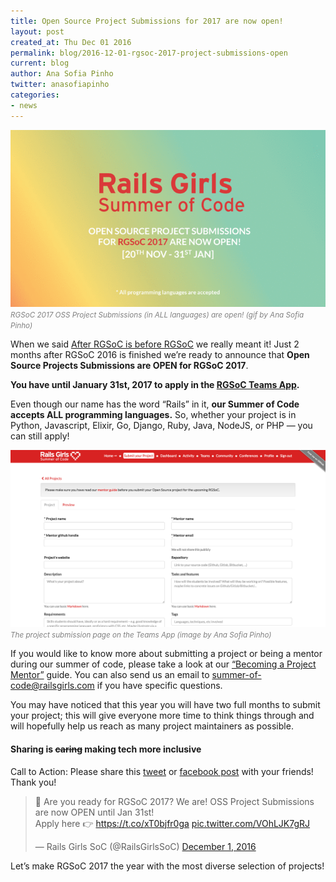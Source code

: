 ```yaml
---
title: Open Source Project Submissions for 2017 are now open!
layout: post
created_at: Thu Dec 01 2016
permalink: blog/2016-12-01-rgsoc-2017-project-submissions-open
current: blog
author: Ana Sofia Pinho
twitter: anasofiapinho
categories:
- news
---
```

![RGSoC 2017 OSS Project Submissions (in ALL languages) are open! (gif by Ana Sofia Pinho)](/img/blog/2016/2016-12-01-rgsoc-2017-project-submissions-open.gif)<font color="grey"><small><i>RGSoC 2017 OSS Project Submissions (in ALL languages) are open! (gif by Ana Sofia Pinho)</i></small></font>


When we said [After RGSoC is before RGSoC](http://railsgirlssummerofcode.org/blog/2016-10-05-after-rgsoc-is-before-rgsoc) we really meant it! Just 2 months after RGSoC 2016 is finished we’re ready to announce that <b>Open Source Projects Submissions are OPEN for RGSoC 2017</b>.

<b>You have until January 31st, 2017 to apply in the [RGSoC Teams App](https://teams.railsgirlssummerofcode.org/projects/new).</b>

Even though our name has the word “Rails” in it, <b>our Summer of Code accepts ALL programming languages.</b> So, whether your project is in Python, Javascript, Elixir, Go, Django, Ruby, Java, NodeJS, or PHP — you can still apply!


[![The project submission page on the Teams App (image by Ana Sofia Pinho)](/img/blog/2016/2016-12-01-rgsoc-2017-project-submissions-open-page-teams-app.png)](https://teams.railsgirlssummerofcode.org/projects/new)<font color="grey"><small><i>The project submission page on the Teams App (image by Ana Sofia Pinho)</i></small></font>

If you would like to know more about submitting a project or being a mentor during our summer of code, please take a look at our [“Becoming a Project Mentor”](http://railsgirlssummerofcode.org/guide/projects/) guide. You can also send us an email to [summer-of-code@railsgirls.com](mailto:summer-of-code@railsgirls.com) if you have specific questions.

You may have noticed that this year you will have two full months to submit your project; this will give everyone more time to think things through and will hopefully help us reach as many project maintainers as possible.

#### <span class="color-red">Sharing is <strike>caring</strike> making tech more inclusive</span>

Call to Action: Please share this [tweet](https://twitter.com/RailsGirlsSoC/status/804328063794343936?lang=en) or [facebook post](https://www.facebook.com/620914904656191/videos/1219773604770315/) with your friends! Thank you!

<blockquote class="twitter-tweet" data-lang="en"><p lang="en" dir="ltr">🎉 Are you ready for RGSoC 2017? We are! OSS Project Submissions are now OPEN until Jan 31st!<br>Apply here 👉 <a href="https://t.co/xT0bjfr0ga">https://t.co/xT0bjfr0ga</a> <a href="https://t.co/VOhLJK7gRJ">pic.twitter.com/VOhLJK7gRJ</a></p>&mdash; Rails Girls SoC (@RailsGirlsSoC) <a href="https://twitter.com/RailsGirlsSoC/status/804328063794343936">December 1, 2016</a></blockquote>
<script async src="//platform.twitter.com/widgets.js" charset="utf-8"></script>

Let’s make RGSoC 2017 the year with the most diverse selection of projects!
